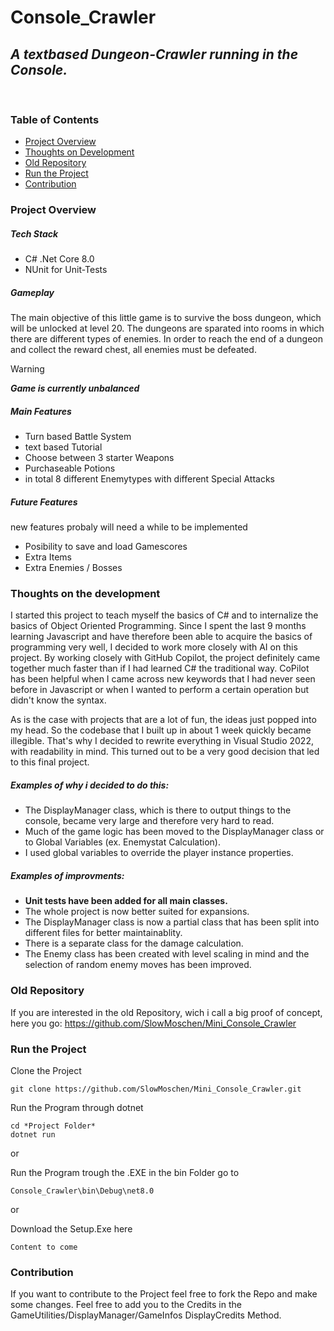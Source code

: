 # Console_Crawler
## _A textbased Dungeon-Crawler running in the Console._
&nbsp;

### Table of Contents
- [Project Overview](#project-overview)
- [Thoughts on Development](#thoughts-on-the-development)
- [Old Repository](#old-repository)
- [Run the Project](#run-the-project)
- [Contribution](#contribution)

### Project Overview

##### Tech Stack
- C# .Net Core 8.0
- NUnit for Unit-Tests

##### Gameplay
The main objective of this little game is to survive the boss dungeon, which will be unlocked at level 20. 
The dungeons are sparated into rooms in which there are different types of enemies. 
In order to reach the end of a dungeon and collect the reward chest, all enemies must be defeated.

>[!WARNING]
>***Game is currently unbalanced***

##### Main Features
- Turn based Battle System
- text based Tutorial
- Choose between 3 starter Weapons
- Purchaseable Potions
- in total 8 different Enemytypes with different Special Attacks

##### Future Features
new features probaly will need a while to be implemented
- Posibility to save and load Gamescores
- Extra Items
- Extra Enemies / Bosses

### Thoughts on the development
I started this project to teach myself the basics of C# and to internalize the basics of Object Oriented Programming. Since I spent the last 9 
months learning Javascript and have therefore been able to acquire the basics of programming very well, I decided to work more closely with AI on this project. 
By working closely with GitHub Copilot, the project definitely came together much faster than if I had learned C# the traditional way. CoPilot has been helpful
when I came across new keywords that I had never seen before in Javascript or when I wanted to perform a certain operation but didn't know the syntax.

As is the case with projects that are a lot of fun, the ideas just popped into my head. So the codebase that I built up in about 1 week quickly became illegible. That's why I decided to rewrite everything in Visual Studio 2022, with readability in mind. This turned out to be a very good decision that led to this final project.

##### Examples of why i decided to do this:
- The DisplayManager class, which is there to output things to the console, became very large and therefore very hard to read.
- Much of the game logic has been moved to the DisplayManager class or to Global Variables (ex. Enemystat Calculation).
- I used global variables to override the player instance properties.

##### Examples of improvments:
- **Unit tests have been added for all main classes.**
- The whole project is now better suited for expansions.
- The DisplayManager class is now a partial class that has been split into different files for better maintainablity.
- There is a separate class for the damage calculation.
- The Enemy class has been created with level scaling in mind and the selection of random enemy moves has been improved.

### Old Repository
If you are interested in the old Repository, wich i call a big proof of concept, here you go:
https://github.com/SlowMoschen/Mini_Console_Crawler

### Run the Project

Clone the Project
```
git clone https://github.com/SlowMoschen/Mini_Console_Crawler.git
```

Run the Program through dotnet
```
cd *Project Folder*
dotnet run
```

 or
 
 Run the Program trough the .EXE in the bin Folder
 go to
 ```
 Console_Crawler\bin\Debug\net8.0
 ```
 
or

Download the Setup.Exe here
```
Content to come
```

### Contribution
If you want to contribute to the Project feel free to fork the Repo and make some changes.
Feel free to add you to the Credits in the GameUtilities/DisplayManager/GameInfos DisplayCredits Method.